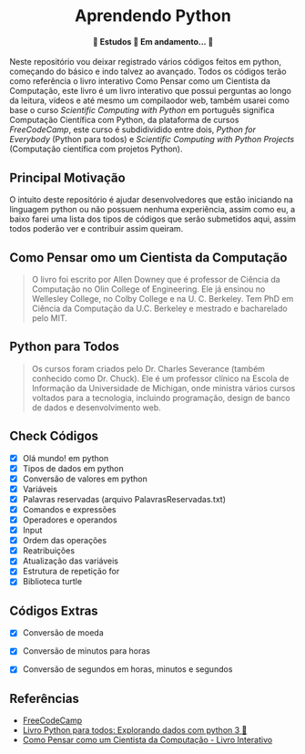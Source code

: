 <h1 align="center">Aprendendo Python</h1>

<h4 align="center"> 
	📖  Estudos 🐍 Em andamento...  📖
</h4>


Neste repositório vou deixar registrado vários códigos feitos em python, começando do básico e indo talvez ao avançado. Todos os códigos terão como referência o livro interativo Como Pensar como um Cientista da Computação, este livro é um livro interativo que possui perguntas ao longo da leitura, vídeos e até mesmo um compilaodor web, também usarei como base o curso _Scientific Computing with Python_ em português significa Computação Científica com Python, da plataforma de cursos _FreeCodeCamp_, este curso é subdidividido entre dois, _Python for Everybody_ (Python para todos) e _Scientific Computing with Python Projects_ (Computação científica com projetos Python).

## Principal Motivação

O intuito deste repositório é ajudar desenvolvedores que estão iniciando na linguagem python ou não possuem nenhuma experiência, assim como eu, a baixo farei uma lista dos tipos de códigos que serão submetidos aqui, assim todos poderão ver e contribuir assim queiram.

## Como Pensar omo um Cientista da Computação
>O livro foi escrito por Allen Downey que é professor de Ciência da Computação no Olin College of Engineering. Ele já ensinou no Wellesley College, no Colby College e na U. C. Berkeley. Tem PhD em Ciência da Computação da U.C. Berkeley e mestrado e bacharelado pelo MIT.

## Python para Todos

>Os cursos foram criados pelo Dr. Charles Severance (também conhecido como Dr. Chuck). Ele é um professor clínico na Escola de Informação da Universidade de Michigan, onde ministra vários cursos voltados para a tecnologia, incluindo programação, design de banco de dados e desenvolvimento web.

## Check Códigos
- [x] Olá mundo! em python
- [x] Tipos de dados em python
- [x] Conversão de valores em python
- [x] Variáveis
- [x] Palavras reservadas (arquivo PalavrasReservadas.txt)
- [x] Comandos e expressões
- [x] Operadores e operandos
- [x] Input
- [x] Ordem das operações
- [x] Reatribuições
- [x] Atualização das variáveis
- [x] Estrutura de repetição for
- [x] Biblioteca turtle

## Códigos Extras
- [x] Conversão de moeda
- [x] Conversão de  minutos para horas
- [x] Conversão de segundos em horas, minutos e segundos


## Referências 
* [FreeCodeCamp](https://www.freecodecamp.org/learn)
* [Livro Python para todos: Explorando dados com python 3 🐍](https://www.py4e.com/book.php)
* [Como Pensar como um Cientista da Computação - Livro Interativo](https://panda.ime.usp.br/pensepy/static/pensepy/index.html)
